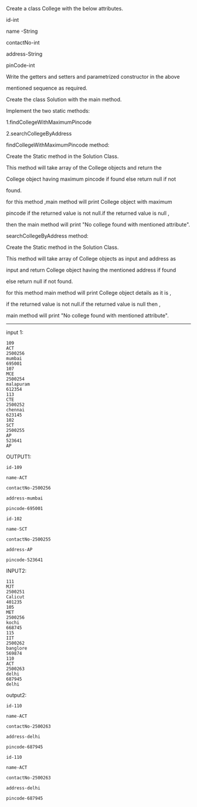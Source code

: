 Create a class College with the below attributes.

id-int

name -String

contactNo-int

address-String

pinCode-int



Write the getters and setters and parametrized constructor in the above

mentioned sequence as required.



Create the class Solution with the main method.

Implement the two static methods:

1.findCollegeWithMaximumPincode

2.searchCollegeByAddress



findCollegeWithMaximumPincode method:

Create the Static method in the Solution Class.

This method will take array of the College objects and return the

College object having maximum pincode if found else return null if not

found.

for this method ,main method will print College object with maximum

pincode if the returned value is not null.if the returned value is null ,


then the main method will print "No college found with mentioned attribute".





searchCollegeByAddress method:

Create the Static method in the Solution Class.

This method will take array of College objects as input and address as

input and return College object having the mentioned address if found

else return null if not found.

for this method main method will print College object details as it is ,

if the returned value is not null.if the returned value is null then ,


main method will print "No college found with mentioned attribute".




***************************************************************************

input 1:

    109
    ACT
    2500256
    mumbai
    695001
    107
    MCE
    2500254
    malapuram
    612354
    113
    CTE
    2500252
    chennai
    623145
    102
    SCT
    2500255
    AP
    523641
    AP



OUTPUT1:

    id-109
    
    name-ACT
    
    contactNo-2500256
    
    address-mumbai
    
    pincode-695001
    
    id-102
    
    name-SCT
    
    contactNo-2500255
    
    address-AP
    
    pincode-523641







INPUT2:

    111
    MJT
    2500251
    Calicut
    401235
    105
    MET
    2500256
    kochi
    668745
    115
    IIT
    2500262
    banglore
    569874
    110
    ACT
    2500263
    delhi
    687945
    delhi


output2:

    id-110
    
    name-ACT
    
    contactNo-2500263
    
    address-delhi
    
    pincode-687945
    
    id-110
    
    name-ACT
    
    contactNo-2500263
    
    address-delhi
    
    pincode-687945